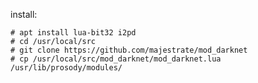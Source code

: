 
install:

    # apt install lua-bit32 i2pd
    # cd /usr/local/src
    # git clone https://github.com/majestrate/mod_darknet
    # cp /usr/local/src/mod_darknet/mod_darknet.lua /usr/lib/prosody/modules/
    
